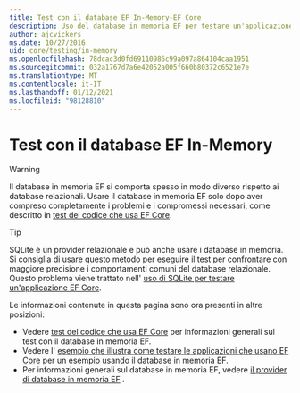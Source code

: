 ```yaml
---
title: Test con il database EF In-Memory-EF Core
description: Uso del database in memoria EF per testare un'applicazione Entity Framework Core
author: ajcvickers
ms.date: 10/27/2016
uid: core/testing/in-memory
ms.openlocfilehash: 78dcac3d0fd69110986c99a097a864104caa1951
ms.sourcegitcommit: 032a1767d7a6e42052a005f660b80372c6521e7e
ms.translationtype: MT
ms.contentlocale: it-IT
ms.lasthandoff: 01/12/2021
ms.locfileid: "98128810"
---
```

# <a name="testing-with-the-ef-in-memory-database"></a>Test con il database EF In-Memory

> [!WARNING]
> Il database in memoria EF si comporta spesso in modo diverso rispetto ai database relazionali.
> Usare il database in memoria EF solo dopo aver compreso completamente i problemi e i compromessi necessari, come descritto in [test del codice che usa EF Core](xref:core/testing/index).

> [!TIP]
> SQLite è un provider relazionale e può anche usare i database in memoria.
> Si consiglia di usare questo metodo per eseguire il test per confrontare con maggiore precisione i comportamenti comuni del database relazionale.
> Questo problema viene trattato nell' [uso di SQLite per testare un'applicazione EF Core](xref:core/testing/sqlite).

Le informazioni contenute in questa pagina sono ora presenti in altre posizioni:

* Vedere [test del codice che usa EF Core](xref:core/testing/index) per informazioni generali sul test con il database in memoria EF.
* Vedere l' [esempio che illustra come testare le applicazioni che usano EF Core](xref:core/testing/testing-sample) per un esempio usando il database in memoria EF.
* Per informazioni generali sul database in memoria EF, vedere [il provider di database in memoria EF](xref:core/providers/in-memory/index) .
